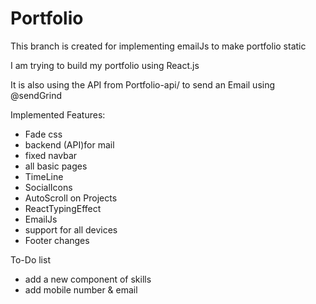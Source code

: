 # Portfolio
This branch is created for implementing emailJs to make portfolio static

I am trying to build my portfolio using React.js 

It is also using the API from Portfolio-api/ to send an Email using @sendGrind

Implemented Features:
- Fade css
- backend (API)for mail
- fixed navbar
- all basic pages
- TimeLine 
- SocialIcons
- AutoScroll on Projects
- ReactTypingEffect
- EmailJs
- support for all devices
- Footer changes

To-Do list
- add a new component of skills
- add mobile number & email
